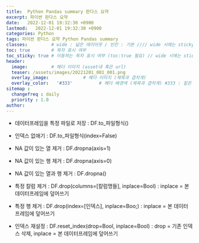 ```yaml
---
title:  Python Pandas summary 판다스 요약
excerpt: 파이썬 판다스 요약
date:   2022-12-01 19:32:30 +0900
lastmod:   2022-12-01 19:32:30 +0900
categories: Python
tags: 파이썬 판다스 요약 Python Pandas summary
classes:         # wide : 넓은 레이아웃 / 빈칸 : 기본 //// wide 시에는 sticky toc 불가
toc: true        # 목차 표시 여부
toc_sticky: true # 이동하는 목차 표시 여부 (toc:true 필요) // wide 시에는 sticky toc 불가
header: 
  image:         # 헤더 이미지 (asset내 혹은 url)
  teaser: /assets/images/20221201_001_001.png
  overlay_image:             # 헤더 이미지 (제목과 겹치게)
  overlay_color:   '#333'          # 헤더 배경색 (제목과 겹치게) #333 : 짙은 회색
sitemap :
  changefreq : daily
  priority : 1.0
author:
---
```

<!--postNo: 20221201_001-->

* 데이터프레임을 특정 파일로 저장 : DF.to_파일형식()
* 인덱스 없애기 : DF.to_파일형식(index=False)
  
* NA 값이 있는 열 제거 : DF.dropna(axis=1)
* NA 값이 있는 행 제거 : DF.dropna(axis=0)
* NA 값이 있는 열과 행 제거 : DF.dropna()
  
* 특정 칼럼 제거 : DF.drop(columns=[칼럼명들], inplace=Bool) : inplace = 본 데이터프레임에 덮어쓰기
* 특정 행 제거 : DF.drop(index=[인덱스], inplace=Boo;) : inplace = 본 데이터프레임에 덮어쓰기
  
* 인덱스 재설정 : DF.reset_index(drop=Bool, inplace=Bool) : drop = 기존 인덱스 삭제, inplace = 본 데이터프레임에 덮어쓰기